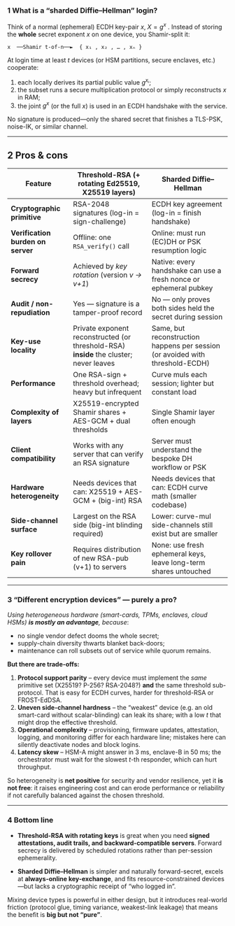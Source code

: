 ### 1  What is a “sharded Diffie–Hellman” login?

Think of a normal (ephemeral) ECDH key-pair
$x,\; X = g^{x}$ .
Instead of storing the **whole** secret exponent $x$ on one device, you Shamir-split it:

```
x  ──Shamir t-of-n──►  { x₁ , x₂ , … , xₙ }
```

At login time at least *t* devices (or HSM partitions, secure enclaves, etc.) cooperate:

1. each locally derives its partial public value $g^{xᵢ}$;
2. the subset runs a secure multiplication protocol or simply reconstructs $x$ in RAM;
3. the joint $g^{x}$ (or the full $x$) is used in an ECDH handshake with the service.

No signature is produced—only the shared secret that finishes a TLS-PSK, noise-IK, or similar channel.

---

## 2  Pros & cons

| Feature                           | **Threshold-RSA (+ rotating Ed25519, X25519 layers)**                                  | **Sharded Diffie–Hellman**                                                    |
| --------------------------------- | -------------------------------------------------------------------------------------- | ----------------------------------------------------------------------------- |
| **Cryptographic primitive**       | RSA-2048 signatures (log-in = sign-challenge)                                          | ECDH key agreement (log-in = finish handshake)                                |
| **Verification burden on server** | Offline: one `RSA_verify()` call                                                       | Online: must run (EC)DH or PSK resumption logic                               |
| **Forward secrecy**               | Achieved by *key rotation* (version *v → v+1*)                                         | Native: every handshake can use a fresh nonce or ephemeral pubkey             |
| **Audit / non-repudiation**       | Yes — signature is a tamper-proof record                                               | No — only proves both sides held the secret during session                    |
| **Key-use locality**              | Private exponent reconstructed (or threshold-RSA) **inside** the cluster; never leaves | Same, but reconstruction happens per session (or avoided with threshold-ECDH) |
| **Performance**                   | One RSA-sign + threshold overhead; heavy but infrequent                                | Curve muls each session; lighter but constant load                            |
| **Complexity of layers**          | X25519-encrypted Shamir shares + AES-GCM + dual thresholds                             | Single Shamir layer often enough                                              |
| **Client compatibility**          | Works with any server that can verify an RSA signature                                 | Server must understand the bespoke DH workflow or PSK                         |
| **Hardware heterogeneity**        | Needs devices that can: X25519 + AES-GCM + (big-int) RSA                               | Needs devices that can: ECDH curve math (smaller codebase)                    |
| **Side-channel surface**          | Largest on the RSA side (big-int blinding required)                                    | Lower: curve-mul side-channels still exist but are smaller                    |
| **Key rollover pain**             | Requires distribution of new RSA-pub (v+1) to servers                                  | None: use fresh ephemeral keys, leave long-term shares untouched              |

---

### 3  “Different encryption devices” — purely a pro?

*Using heterogeneous hardware (smart-cards, TPMs, enclaves, cloud HSMs) **is mostly an advantage**, because*:

* no single vendor defect dooms the whole secret;
* supply-chain diversity thwarts blanket back-doors;
* maintenance can roll subsets out of service while quorum remains.

**But there are trade-offs:**

1. **Protocol support parity** – every device must implement the *same* primitive set (X25519? P-256? RSA-2048?) **and** the same threshold sub-protocol. That is easy for ECDH curves, harder for threshold-RSA or FROST-EdDSA.
2. **Uneven side-channel hardness** – the “weakest” device (e.g. an old smart-card without scalar-blinding) can leak its share; with a low *t* that might drop the effective threshold.
3. **Operational complexity** – provisioning, firmware updates, attestation, logging, and monitoring differ for each hardware line; mistakes here can silently deactivate nodes and block logins.
4. **Latency skew** – HSM-A might answer in 3 ms, enclave-B in 50 ms; the orchestrator must wait for the slowest $t$-th responder, which can hurt throughput.

So heterogeneity is **net positive** for security and vendor resilience, yet it **is not free**: it raises engineering cost and can erode performance or reliability if not carefully balanced against the chosen threshold.

---

### 4  Bottom line

* **Threshold-RSA with rotating keys** is great when you need **signed attestations, audit trails, and backward-compatible servers**. Forward secrecy is delivered by scheduled rotations rather than per-session ephemerality.

* **Sharded Diffie–Hellman** is simpler and naturally forward-secret, excels at **always-online key-exchange**, and fits resource-constrained devices—but lacks a cryptographic receipt of “who logged in”.

Mixing device types is powerful in either design, but it introduces real-world friction (protocol glue, timing variance, weakest-link leakage) that means the benefit is **big but not “pure”**.
